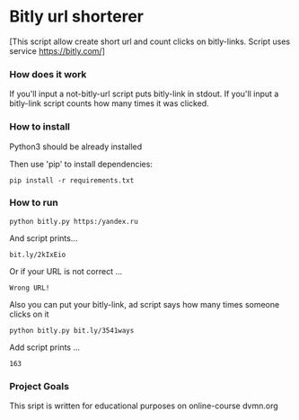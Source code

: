 # Bitly url shorterer

[This script allow create short url and count clicks on bitly-links. Script uses service https://bitly.com/]

### How does it work
If you'll input a not-bitly-url script puts bitly-link in stdout.
If you'll input a bitly-link script counts how many times it was clicked.

### How to install

Python3 should be already installed

Then use 'pip' to install dependencies:

```
pip install -r requirements.txt
```

### How to run


``
python bitly.py https:/yandex.ru 
``

And script prints...

``
bit.ly/2kIxEio
`` 

Or if your URL is not correct ...

``
Wrong URL!
``

Also you can put your bitly-link, ad script says how many times someone clicks on it

``
python bitly.py bit.ly/3541ways
``

Add script prints ...

``
163
``



### Project Goals

This sript is written for educational purposes on online-course dvmn.org

